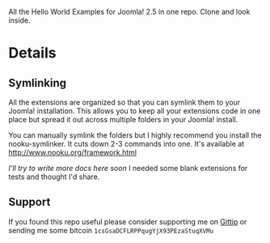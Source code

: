 All the Hello World Examples for Joomla! 2.5 in one repo. Clone and look inside.

# Details

## Symlinking  
All the extensions are organized so that you can symlink them to your Joomla! installation. This allows you to keep all your extensions code in one place but spread it out across multiple folders in your Joomla! install.   

You can manually symlink the folders but I highly recommend you install the nooku-symlinker. It cuts down 2-3 commands into one. It's available at http://www.nooku.org/framework.html      

*I'll try to write more docs here soon* I needed some blank extensions for tests and thought I'd share.

## Support

If you found this repo useful please consider supporting me on [Gittip](https://www.gittip.com/k2052) or sending me some
bitcoin `1csGsaDCFLRPPqugYjX93PEzaStuqXVMu`
